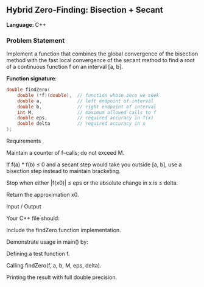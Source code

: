 ## Hybrid Zero-Finding: Bisection + Secant

**Language**: C++

### Problem Statement
Implement a function that combines the global convergence of the bisection method with the fast local convergence of the secant method to find a root of a continuous function f on an interval [a, b].

**Function signature**:
```cpp
double findZero(
    double (*f)(double),  // function whose zero we seek
    double a,             // left endpoint of interval
    double b,             // right endpoint of interval
    int M,                // maximum allowed calls to f
    double eps,           // required accuracy in f(x)
    double delta          // required accuracy in x
);
```
Requirements

Maintain a counter of f–calls; do not exceed M.

If f(a) * f(b) ≤ 0 and a secant step would take you outside [a, b], use a bisection step instead to maintain bracketing.

Stop when either |f(x0)| ≤ eps or the absolute change in x is ≤ delta.

Return the approximation x0.

Input / Output

Your C++ file should:

Include the findZero function implementation.

Demonstrate usage in main() by:

Defining a test function f.

Calling findZero(f, a, b, M, eps, delta).

Printing the result with full double precision.
